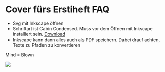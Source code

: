 # Cover fürs Erstiheft FAQ

- Svg mit Inkscape öffnen
- Schriftart ist Cabin Condensed. Muss vor dem Öffnen mit Inkscape installiert sein. [Download](http://www.fonts2u.com/download/cabin-condensed.font)
- Inkscape kann dann alles auch als PDF speichern. Dabei drauf achten, Texte zu Pfaden zu konvertieren

Mind = Blown

![](https://camo.githubusercontent.com/1ba43f6e560c86fc27837b5e5c1814ec57af287c/68747470733a2f2f7261772e6769746875622e636f6d2f766964656c616c7661726f2f676966736f636b6574732f6d61737465722f646f632f6d79627261696e2e676966)


